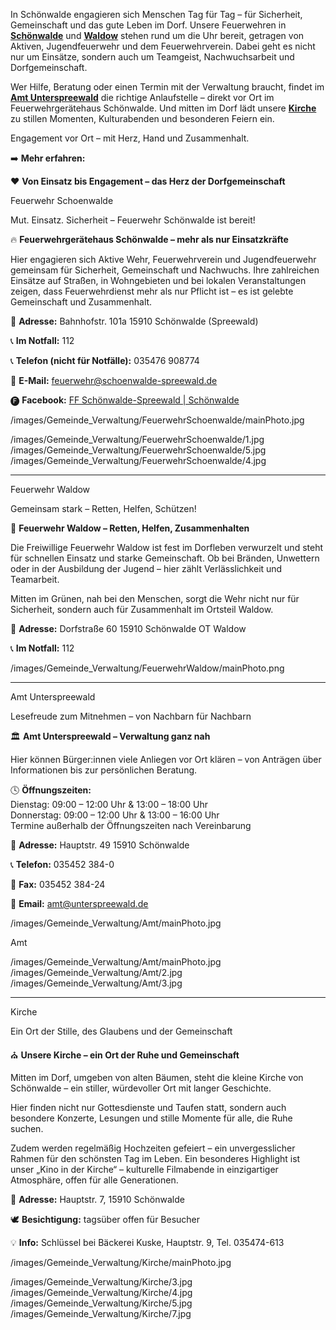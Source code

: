 
<!-- INTRO_TEXT_START -->

In Schönwalde engagieren sich Menschen Tag für Tag – für Sicherheit, Gemeinschaft und das gute Leben im Dorf. Unsere Feuerwehren in [**Schönwalde**](/municipality#feuerwehr-schoenwalde) und [**Waldow**](/municipality#feuerwehr-waldow) stehen rund um die Uhr bereit, getragen von Aktiven, Jugendfeuerwehr und dem Feuerwehrverein. Dabei geht es nicht nur um Einsätze, sondern auch um Teamgeist, Nachwuchsarbeit und Dorfgemeinschaft.

Wer Hilfe, Beratung oder einen Termin mit der Verwaltung braucht, findet im [**Amt Unterspreewald**](/municipality#amt-unterspreewald) die richtige Anlaufstelle – direkt vor Ort im Feuerwehrgerätehaus Schönwalde. Und mitten im Dorf lädt unsere [**Kirche**](municipality#kirche) zu stillen Momenten, Kulturabenden und besonderen Feiern ein.

Engagement vor Ort – mit Herz, Hand und Zusammenhalt.

➡️ **Mehr erfahren:**
<!-- INTRO_TEXT_END -->

<!-- SEPARATE_TEXT_START -->
❤️ **Von Einsatz bis Engagement – das Herz der Dorfgemeinschaft**
<!-- SEPARATE_TEXT_END -->

<!-- FEUERWEHRSCHOENWALDE_NAME_START --> 
Feuerwehr Schoenwalde
<!-- FEUERWEHRSCHOENWALDE_NAME_END -->

<!-- FEUERWEHRSCHOENWALDE_SLOGAN_START -->
Mut. Einsatz. Sicherheit – Feuerwehr Schönwalde ist bereit!
<!-- FEUERWEHRSCHOENWALDE_SLOGAN_END -->

<!-- FEUERWEHRSCHOENWALDE_TEXT_START -->
🔥 **Feuerwehrgerätehaus Schönwalde – mehr als nur Einsatzkräfte**

Hier engagieren sich Aktive Wehr, Feuerwehrverein und Jugendfeuerwehr gemeinsam für Sicherheit, Gemeinschaft und Nachwuchs. Ihre zahlreichen Einsätze auf Straßen, in Wohngebieten und bei lokalen Veranstaltungen zeigen, dass Feuerwehrdienst mehr als nur Pflicht ist – es ist gelebte Gemeinschaft und Zusammenhalt.

📌 **Adresse:**
Bahnhofstr. 101a
15910 Schönwalde (Spreewald)

📞 **Im Notfall:** 112

📞 **Telefon (nicht für Notfälle):** 035476 908774

📧 **E-Mail:** feuerwehr@schoenwalde-spreewald.de

🅕 **Facebook:** [FF Schönwalde-Spreewald | Schönwalde](https://www.facebook.com/feuerwehr.schoenwalde/)


<!-- FEUERWEHRSCHOENWALDE_TEXT_END -->
<!-- FEUERWEHRSCHOENWALDE_PHOTO_START -->
/images/Gemeinde_Verwaltung/FeuerwehrSchoenwalde/mainPhoto.jpg
<!-- FEUERWEHRSCHOENWALDE_PHOTO_END -->

<!-- FEUERWEHRSCHOENWALDE_IMAGES_START -->
/images/Gemeinde_Verwaltung/FeuerwehrSchoenwalde/1.jpg
/images/Gemeinde_Verwaltung/FeuerwehrSchoenwalde/5.jpg
/images/Gemeinde_Verwaltung/FeuerwehrSchoenwalde/4.jpg
<!-- FEUERWEHRSCHOENWALDE_IMAGES_END -->

---


<!-- FEUERWEHRWALDOW_NAME_START --> 
Feuerwehr Waldow 
<!-- FEUERWEHRWALDOW_NAME_END -->

<!-- FEUERWEHRWALDOW_SLOGAN_START -->
Gemeinsam stark – Retten, Helfen, Schützen!
<!-- FEUERWEHRWALDOW_SLOGAN_END -->

<!-- FEUERWEHRWALDOW_TEXT_START -->
🚒 **Feuerwehr Waldow – Retten, Helfen, Zusammenhalten**

Die Freiwillige Feuerwehr Waldow ist fest im Dorfleben verwurzelt und steht für schnellen Einsatz und starke Gemeinschaft. Ob bei Bränden, Unwettern oder in der Ausbildung der Jugend – hier zählt Verlässlichkeit und Teamarbeit.

Mitten im Grünen, nah bei den Menschen, sorgt die Wehr nicht nur für Sicherheit, sondern auch für Zusammenhalt im Ortsteil Waldow.

📌 **Adresse:**
Dorfstraße 60
15910 Schönwalde OT Waldow

📞 **Im Notfall:** 112
<!-- FEUERWEHRWALDOW_TEXT_END -->


<!-- FEUERWEHRWALDOW_PHOTO_START -->
/images/Gemeinde_Verwaltung/FeuerwehrWaldow/mainPhoto.png
<!-- FEUERWEHRWALDOW_PHOTO_END -->

---


<!-- AMTUNTERSPREEWALD_NAME_START --> 
Amt Unterspreewald
<!-- AMTUNTERSPREEWALD_NAME_END -->

<!-- AMTUNTERSPREEWALD_SLOGAN_START -->
Lesefreude zum Mitnehmen – von Nachbarn für Nachbarn
<!-- AMTUNTERSPREEWALD_SLOGAN_END -->

<!-- AMTUNTERSPREEWALD_TEXT_START -->
🏛️ **Amt Unterspreewald – Verwaltung ganz nah**

Hier können Bürger:innen viele Anliegen vor Ort klären – von Anträgen über Informationen bis zur persönlichen Beratung.

🕓 **Öffnungszeiten:**  
Dienstag: 09:00 – 12:00 Uhr & 13:00 – 18:00 Uhr  
Donnerstag: 09:00 – 12:00 Uhr & 13:00 – 16:00 Uhr  
Termine außerhalb der Öffnungszeiten nach Vereinbarung  

📌 **Adresse:**
Hauptstr. 49 
15910 Schönwalde

📞 **Telefon:** 035452 384-0

📠 **Fax:** 035452 384-24

📧 **Email:** amt@unterspreewald.de
<!-- AMTUNTERSPREEWALD_TEXT_END -->

<!-- AMTUNTERSPREEWALD_PHOTO_START -->
/images/Gemeinde_Verwaltung/Amt/mainPhoto.jpg
<!-- AMTUNTERSPREEWALD_PHOTO_END -->
Amt
<!-- AMTUNTERSPREEWALD_IMAGES_START -->
/images/Gemeinde_Verwaltung/Amt/mainPhoto.jpg
/images/Gemeinde_Verwaltung/Amt/2.jpg
/images/Gemeinde_Verwaltung/Amt/3.jpg
<!-- AMTUNTERSPREEWALD_IMAGES_END -->

---


<!-- KIRCHE_NAME_START --> 
Kirche
<!-- KIRCHE_NAME_END -->

<!-- KIRCHE_SLOGAN_START -->
Ein Ort der Stille, des Glaubens und der Gemeinschaft
<!-- KIRCHE_SLOGAN_END -->

<!-- KIRCHE_TEXT_START -->
⛪ **Unsere Kirche – ein Ort der Ruhe und Gemeinschaft**

Mitten im Dorf, umgeben von alten Bäumen, steht die kleine Kirche von Schönwalde – ein stiller, würdevoller Ort mit langer Geschichte.

Hier finden nicht nur Gottesdienste und Taufen statt, sondern auch besondere Konzerte, Lesungen und stille Momente für alle, die Ruhe suchen.

Zudem werden regelmäßig Hochzeiten gefeiert – ein unvergesslicher Rahmen für den schönsten Tag im Leben. Ein besonderes Highlight ist unser „Kino in der Kirche“ – kulturelle Filmabende in einzigartiger Atmosphäre, offen für alle Generationen.

📌 **Adresse:** Hauptstr. 7, 15910 Schönwalde

🕊️ **Besichtigung:** tagsüber offen für Besucher

💡 **Info:** Schlüssel bei Bäckerei Kuske, Hauptstr. 9, Tel. 035474-613

<!-- KIRCHE_TEXT_END -->
 
 <!-- KIRCHE_PHOTO_START -->
/images/Gemeinde_Verwaltung/Kirche/mainPhoto.jpg
<!-- KIRCHE_PHOTO_END -->

<!-- KIRCHE_IMAGES_START -->
/images/Gemeinde_Verwaltung/Kirche/3.jpg
/images/Gemeinde_Verwaltung/Kirche/4.jpg
/images/Gemeinde_Verwaltung/Kirche/5.jpg
/images/Gemeinde_Verwaltung/Kirche/7.jpg
<!-- KIRCHE_IMAGES_END -->